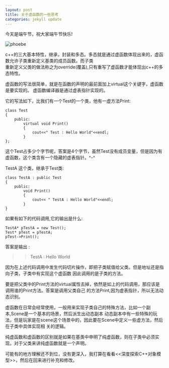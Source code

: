 ```yaml
---
layout: post   
title: 关于虚函数的一些思考    
categories: jekyll update      
---
```




今天是端午节，祝大家端午节快乐!

![phoebe](https://www.google.com/logos/doodles/2016/phoebe-snetsingers-85th-birthday-5179281716019200-hp.gif)


c++的三大基本特性，继承，封装和多态。多态就是通过虚函数体现出来的，虚函数允许子类重新定义基类的成员函数。而子类  
重新定义父类的做法称之为override(覆盖),只有重写了虚函数才能体现出c++的多态特性。

虚函数的写法很简单，就是在函数的声明的最前面加上virtual这个关键字，虚函数是要实现的。
虚函数编译器是通过虚表指针实现的。

它的写法如下，比我们有一个Test的一个类，他有一虚方法Print:

    class Test   
    {     
        public:  
            virtual void Print()     
            {      
                cout<<" Test : Hello World"<<endl;     
            }     
    };      

这个Test占多少个字节呢，答案是4个字节，虽然Test没有成员变量，但是因为有虚函数，这个类含有一个隐藏的虚表指针。^-^   


TestA 这个类，继承于Test类:   

    class TestA : public Test     
    {    
        public:
            void Print()
            {    
                cout<< " TestA : Hello World"<<endl;   
            }      
    }        


如果有如下的代码调用,它的输出是什么:        


    TestA* pTestA = new Test();      
    Test* pTest = pTestA;    
    pTest->Print();        



答案是输出 :     


>> TestA : Hello World        


因为在上述代码调用中发生代码切片操作，即把子类赋值给父类。但是地址还是指向子类，子类中有实现这个虚函数
因此调用的是子类的方法。

要是把父类中的Print方法的virtual属性去掉，依然是如上的代码调用，那应该是调用谁的Print方法。答案是调用父类自己
的方法Print,因为虚表指针，所以无法动态识别。

虚函数在日常会经常使用，一般用来实现子类自己的特殊方法，比如一个副本,Scene是一个基本的场景，然后派生出动态副本
动态副本中有一些特殊的玩法，但是玩家是在scene这个场景中的，因此要在Scene中定义一些虚方法，然后在子类中具体实现相
关的逻辑。

纯虚函数和虚函数的区别就是如果在基类中申明了纯虚函数，则在子类中必须实现。对于父类来讲纯虚函数就是一个声明。

可能有的地方理解还不到位，没有更深入，我打算在看看<<深度探索C++对象模型>>，然后在回来进行补充和修改。






